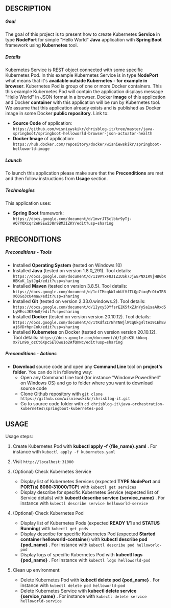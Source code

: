 DESCRIPTION
-----------

##### Goal
The goal of this project is to present how to create Kubernetes **Service** in type **NodePort** for simple "Hello World" **Java** application with **Spring Boot** framework using **Kubernetes** tool. 


##### Details
Kubernetes Service is REST object connected with some specific Kubernetes Pod. In this example Kubernetes Service is in type **NodePort** what means that it's **available outside Kubernetes - for example in browser**. Kubernetes Pod is group of one or more Docker containers. This this example Kubernetes Pod will contain the application displays message "Hello World" in JSON format in a browser. Docker **image** of this application and Docker **container** with this application will be run by Kubernetes tool. We assume that this application already exists and is published as Docker image in some Docker **public repository**. Link to:
* **Source Code** of application: `https://github.com/wisniewskikr/chrisblog-it/tree/master/java-springboot/springboot-helloworld-browser-json-actuator-health`
* **Docker Image** of application: `https://hub.docker.com/repository/docker/wisniewskikr/springboot-helloworld-image`

##### Launch
To launch this application please make sure that the **Preconditions** are met and then follow instructions from **Usage** section.

##### Technologies
This application uses:
* **Spring Boot** framework: `https://docs.google.com/document/d/1mvrJT5clbkr9yTj-AQ7YOXcqr2eHSEw2J8n9BMZIZKY/edit?usp=sharing`


PRECONDITIONS
-------------

##### Preconditions - Tools
* Installed **Operating System** (tested on Windows 10)
* Installed **Java** (tested on version 1.8.0_291). Tool details: `https://docs.google.com/document/d/119VYxF8JIZIUSk7JjwEPNX1RVjHBGbXHBKuK_1ytJg4/edit?usp=sharing`
* Installed **Maven** (tested on version 3.8.5). Tool details: `https://docs.google.com/document/d/1cfIMcqkWlobUfVfTLQp7ixqEcOtoTR8X6OGo3cU4maw/edit?usp=sharing`
* Installed **Git** (tested on version 2.33.0.windows.2). Tool details: `https://docs.google.com/document/d/1Iyxy5DYfsrEZK5fxZJnYy5a1saARxd5LyMEscJKSHn0/edit?usp=sharing`
* Installed **Docker** (tested on version version 20.10.12). Tool details: `https://docs.google.com/document/d/1tKdfZIrNhTNWjlWcqUkg4lteI91EhBvaj6VDrhpnCnk/edit?usp=sharing`
* Installed **Kubernetes** on Docker (tested on version version 20.10.12). Tool details: `https://docs.google.com/document/d/1jOsK3Lkbkoq-Xx7Ln9o_ozCt6XpcSElOwu1o2AfQnNc/edit?usp=sharing`

##### Preconditions - Actions
* **Download** source code and open any **Command Line** tool on **project's folder**. You can do it in following way:
    * Open any Command Line tool (for instance "Windonw PowerShell" on Windows OS) and go to folder where you want to download source code 
    * Clone Github repository with `git clone https://github.com/wisniewskikr/chrisblog-it.git`
    * Go to source code folder with `cd chrisblog-it\java-orchestration-kubernetes\springboot-kubernetes-pod`


USAGE
-----

Usage steps:
1. Create Kubernetes Pod with **kubectl apply -f {file_name}.yaml** . For instance with `kubectl apply -f kubernetes.yaml`
2. Visit `http://localhost:31000`
3. (Optional) Check Kubernetes Service

    * Display list of Kubernetes Services (expected **TYPE NodePort** and **PORT(s) 8080:31000/TCP**) with `kubectl get services`
    * Display describe for specific Kubernetes Service (expected list of Service details) with **kubectl describe service {service_name}** . For instance with `kubectl describe service helloworld-service`
4. (Optional) Check Kubernetes Pod

    * Display list of Kubernetes Pods (expected **READY 1/1** and **STATUS Running**) with `kubectl get pods`
    * Display describe for specific Kubernetes Pod (expected **Started container helloworld-container**) with **kubectl describe pod {pod_name}** . For instance with `kubectl describe pod helloworld-pod`
    * Display logs of specific Kubernetes Pod with **kubectl logs {pod_name}** . For instance with `kubectl logs helloworld-pod`
   
5. Clean up environment:

    * Delete Kubernetes Pod with **kubectl delete pod {pod_name}** . For instance with `kubectl delete pod helloworld-pod`
    * Delete Kubernetes Service with **kubectl delete service {service_name}** . For instance with `kubectl delete service helloworld-service`